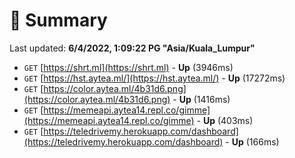 # 📖 Summary
Last updated: **6/4/2022, 1:09:22 PG "Asia/Kuala_Lumpur"**

- `GET` [https://shrt.ml](https://shrt.ml) - **Up** (3946ms)
- `GET` [https://hst.aytea.ml/](https://hst.aytea.ml/) - **Up** (17272ms)
- `GET` [https://color.aytea.ml/4b31d6.png](https://color.aytea.ml/4b31d6.png) - **Up** (1416ms)
- `GET` [https://memeapi.aytea14.repl.co/gimme](https://memeapi.aytea14.repl.co/gimme) - **Up** (403ms)
- `GET` [https://teledrivemy.herokuapp.com/dashboard](https://teledrivemy.herokuapp.com/dashboard) - **Up** (166ms)
